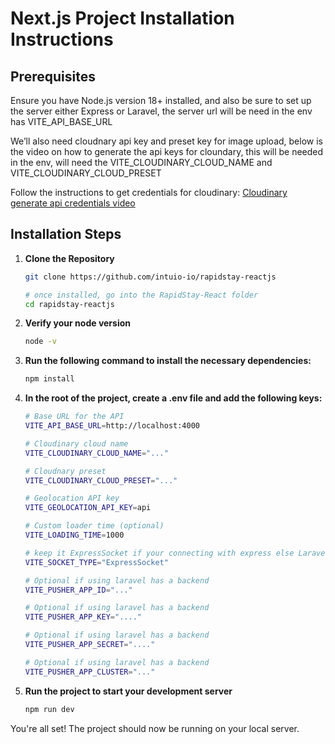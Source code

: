 # Next.js Project Installation Instructions

## Prerequisites

Ensure you have Node.js version 18+ installed, and also be sure to set up the server either Express or Laravel, the server url will be need in the env has VITE_API_BASE_URL

We’ll also need cloudnary api key and preset key for image upload, below is the video on how to generate the api keys for cloundary, this will be needed in the env, will need the VITE_CLOUDINARY_CLOUD_NAME and VITE_CLOUDINARY_CLOUD_PRESET

Follow the instructions to get credentials for cloudinary: [Cloudinary generate api credentials video](https://www.youtube.com/watch?v=paiO6M2wBqE)

## Installation Steps

1. **Clone the Repository**

   ```bash
   git clone https://github.com/intuio-io/rapidstay-reactjs

   # once installed, go into the RapidStay-React folder
   cd rapidstay-reactjs
   ```

2. **Verify your node version**

   ```bash
   node -v
   ```

3. **Run the following command to install the necessary dependencies:**

   ```bash
   npm install
   ```

4. **In the root of the project, create a .env file and add the following keys:**

   ```bash
   # Base URL for the API
   VITE_API_BASE_URL=http://localhost:4000

   # Cloudinary cloud name
   VITE_CLOUDINARY_CLOUD_NAME="..."

   # Cloudnary preset
   VITE_CLOUDINARY_CLOUD_PRESET="..."

   # Geolocation API key
   VITE_GEOLOCATION_API_KEY=api

   # Custom loader time (optional)
   VITE_LOADING_TIME=1000

   # keep it ExpressSocket if your connecting with express else LaravelPusher if your connecting with Laravel
   VITE_SOCKET_TYPE="ExpressSocket"

   # Optional if using laravel has a backend
   VITE_PUSHER_APP_ID="..."

   # Optional if using laravel has a backend
   VITE_PUSHER_APP_KEY="...."

   # Optional if using laravel has a backend
   VITE_PUSHER_APP_SECRET="...."

   # Optional if using laravel has a backend
   VITE_PUSHER_APP_CLUSTER="..."
   ```

5. **Run the project to start your development server**
   ```bash
   npm run dev
   ```

You're all set! The project should now be running on your local server.

